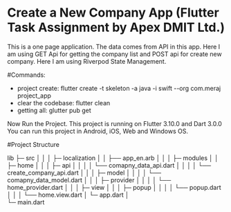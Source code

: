 # Create a New Company App (Flutter Task Assignment by Apex DMIT Ltd.)

This is a one page application. 
The data comes from API in this app.
Here I am using GET Api for getting the company list and POST api for create new company.
Here I am using Riverpod State Management.

#Commands:

* project create: flutter create -t skeleton -a java -i swift --org com.meraj project_app
* clear the codebase: flutter clean
* getting all: glutter pub get

Now Run the Project.
This project is running on Flutter 3.10.0 and Dart 3.0.0
You can run this project in Android, iOS, Web and Windows OS.

#Project Structure

lib
├─ src
│  │ 
│  ├─ localization
│  │   ├── app_en.arb
│  │ 
│  ├─ modules
│  │   ├─ home
│  │   │   ├─ api
│  │   │   │   └── comapny_data_api.dart
│  │   │   │   └── create_company_api.dart
│  │   │   ├─ model
│  │   │   │   └── comapny_data_model.dart
│  │   │   ├─ provider
│  │   │   │   └── home_provider.dart
│  │   │   ├─ view
│  │   │       ├─ popup
│  │   │       │   └── popup.dart
│  │   │       └── home.view.dart
│  └─ app.dart
│  
└─ main.dart
